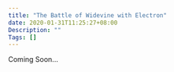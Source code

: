 ```yaml
---
title: "The Battle of Widevine with Electron"
date: 2020-01-31T11:25:27+08:00
Description: ""
Tags: []
---
```


Coming Soon...